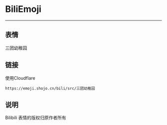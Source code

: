 # BiliEmoji
---
## 表情
三团幼稚园
## 链接
使用Cloudflare
```
https://emoji.shojo.cn/bili/src/三团幼稚园
```
## 说明
Bilibili 表情的版权归原作者所有
